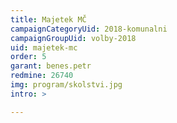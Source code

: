 ```yaml
---
title: Majetek MČ
campaignCategoryUid: 2018-komunalni
campaignGroupUid: volby-2018
uid: majetek-mc
order: 5
garant: benes.petr
redmine: 26740
img: program/skolstvi.jpg
intro: >

---
```


